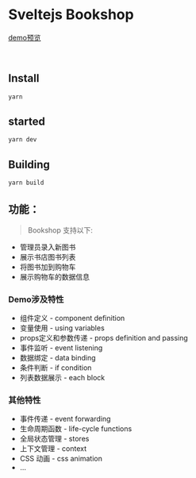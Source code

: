 
# Sveltejs Bookshop



[demo预览](http://htmlpreview.github.io/?https://github.com/consolejs/sjs-bookshop/blob/master/public/index.html)

<br />

## Install

```bash
yarn 
```

## started

```bash
yarn dev 
```

## Building

```bash
yarn build
```

## 功能：

>  Bookshop 支持以下:

* 管理员录入新图书
* 展示书店图书列表
* 将图书加到购物车
* 展示购物车的数据信息

    
### Demo涉及特性

* 组件定义 - component definition
* 变量使用 - using variables
* props定义和参数传递 - props definition and passing
* 事件监听 - event listening
* 数据绑定 - data binding
* 条件判断 - if condition
* 列表数据展示 - each block

### 其他特性

* 事件传递 - event forwarding
* 生命周期函数 - life-cycle functions
* 全局状态管理 - stores
* 上下文管理 - context
* CSS 动画 - css animation
* ...